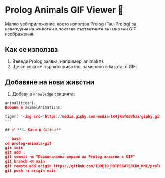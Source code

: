 # Prolog Animals GIF Viewer 🐾

Малко уеб приложение, което използва Prolog (Tau-Prolog) за извеждане на животни и показва съответните анимирани GIF изображения.

## Как се използва

1. Въведи Prolog заявка, например:
   animal(X).
2. Ще се покаже първото животно, намерено в базата, с GIF.

## Добавяне на нови животни

1. Добави в `knowledge` секцията:
```prolog
animal(tiger).
Добави в animalAnimations:

tiger: '<img src="https://media.giphy.com/media/tK4jKnfG3Vhza/giphy.gif" class="animal-gif" alt="Tiger" />'
---

## ✅ **3. Качи в GitHub**

```bash
cd prolog-animals-gif
git init
git add .
git commit -m "Първоначална версия на Prolog животни с GIF"
git branch -M main
git remote add origin https://github.com/ТВОЕТО_ПОТРЕБИТЕЛСКО_ИМЕ/prolog-animals-gif.git
git push -u origin main
